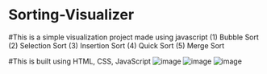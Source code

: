 # Sorting-Visualizer


#This is a simple visualization project made using javascript
(1) Bubble Sort
(2) Selection Sort
(3) Insertion Sort
(4) Quick Sort
(5) Merge Sort

#This is built using HTML, CSS, JavaScript
![image](https://user-images.githubusercontent.com/68696213/186482366-3df8f07a-f6c8-4943-bc77-91cd22bee8d0.png)
![image](https://user-images.githubusercontent.com/68696213/186482578-dd23abd6-80fa-4e4b-8147-235f1289edee.png)
![image](https://user-images.githubusercontent.com/68696213/186483227-ff7c083b-3617-4d7d-8f8e-713330b93bc1.png)
